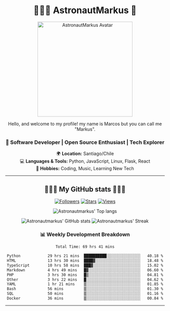 <div align="center">

# 👨🏻‍🚀 AstronautMarkus 🚀

<img src="https://avatars.githubusercontent.com/u/107640696?v=4" alt="AstronautMarkus Avatar" width="300">

Hello, and welcome to my profile! my name is Marcos but you can call me "Markus".

### 🚀 Software Developer | Open Source Enthusiast | Tech Explorer

🌍 **Location:** Santiago/Chile  
💻 **Languages & Tools:** Python, JavaScript, Linux, Flask, React  
🌟 **Hobbies:** Coding, Music, Learning New Tech  

---
## 🌟🌟🌟 My GitHub stats 🌟🌟🌟



[![Followers](https://img.shields.io/github/followers/AstronautMarkus?label=Followers&style=for-the-badge&color=red)](https://github.com/AstronautMarkus?tab=followers)
[![Stars](https://img.shields.io/github/stars/AstronautMarkus?label=Stars&style=for-the-badge&color=green)](https://github.com/AstronautMarkus?tab=repositories)
[![Views](http://estruyf-github.azurewebsites.net/api/VisitorHit?user=astronautmarkus&countColorcountColor&countColor=lightblue)](https://github.com/AstronautMarkus?tab=repositories)



![Astronautmarkus' Top langs](https://github-readme-stats.vercel.app/api/top-langs/?username=astronautmarkus&hide_progress=false)

![Astronautmarkus' GitHub stats](https://github-readme-stats.vercel.app/api?username=astronautmarkus&show_icons=true)
![Astronautmarkus' Streak](https://github-readme-streak-stats.herokuapp.com/?user=astronautmarkus&theme=default&hide_border=true)


### 📊 Weekly Development Breakdown
<!--START_SECTION:waka-->

```txt
Total Time: 69 hrs 41 mins

Python            29 hrs 21 mins  ██████████░░░░░░░░░░░░░░░   40.18 %
HTML              13 hrs 30 mins  ████▓░░░░░░░░░░░░░░░░░░░░   18.48 %
TypeScript        10 hrs 58 mins  ███▓░░░░░░░░░░░░░░░░░░░░░   15.02 %
Markdown          4 hrs 49 mins   █▓░░░░░░░░░░░░░░░░░░░░░░░   06.60 %
PHP               3 hrs 30 mins   █▒░░░░░░░░░░░░░░░░░░░░░░░   04.81 %
Other             3 hrs 22 mins   █░░░░░░░░░░░░░░░░░░░░░░░░   04.62 %
YAML              1 hr 21 mins    ▒░░░░░░░░░░░░░░░░░░░░░░░░   01.85 %
Bash              56 mins         ▒░░░░░░░░░░░░░░░░░░░░░░░░   01.30 %
SQL               50 mins         ▒░░░░░░░░░░░░░░░░░░░░░░░░   01.16 %
Docker            36 mins         ▒░░░░░░░░░░░░░░░░░░░░░░░░   00.84 %
```

<!--END_SECTION:waka-->


---

</div>
